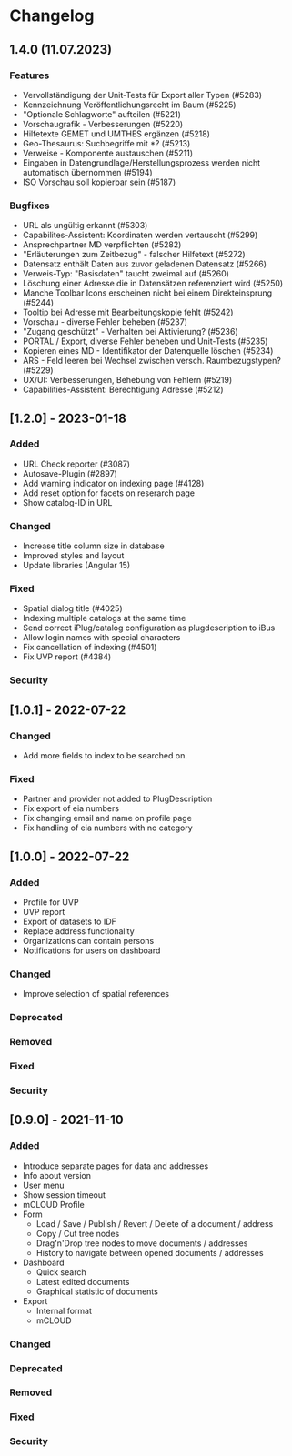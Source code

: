 # Changelog

## 1.4.0 (11.07.2023)

### Features

- Vervollständigung der Unit-Tests für Export aller Typen (#5283)
- Kennzeichnung Veröffentlichungsrecht im Baum (#5225)
- "Optionale Schlagworte" aufteilen (#5221)
- Vorschaugrafik - Verbesserungen (#5220)
- Hilfetexte GEMET und UMTHES ergänzen (#5218)
- Geo-Thesaurus: Suchbegriffe mit \*? (#5213)
- Verweise - Komponente austauschen (#5211)
- Eingaben in Datengrundlage/Herstellungsprozess werden nicht automatisch übernommen (#5194)
- ISO Vorschau soll kopierbar sein (#5187)

### Bugfixes

- URL als ungültig erkannt (#5303)
- Capabilites-Assistent: Koordinaten werden vertauscht (#5299)
- Ansprechpartner MD verpflichten (#5282)
- "Erläuterungen zum Zeitbezug" - falscher Hilfetext (#5272)
- Datensatz enthält Daten aus zuvor geladenen Datensatz (#5266)
- Verweis-Typ: "Basisdaten" taucht zweimal auf (#5260)
- Löschung einer Adresse die in Datensätzen referenziert wird (#5250)
- Manche Toolbar Icons erscheinen nicht bei einem Direkteinsprung (#5244)
- Tooltip bei Adresse mit Bearbeitungskopie fehlt (#5242)
- Vorschau - diverse Fehler beheben (#5237)
- "Zugang geschützt" - Verhalten bei Aktivierung? (#5236)
- PORTAL / Export, diverse Fehler beheben und Unit-Tests (#5235)
- Kopieren eines MD - Identifikator der Datenquelle löschen (#5234)
- ARS - Feld leeren bei Wechsel zwischen versch. Raumbezugstypen? (#5229)
- UX/UI: Verbesserungen, Behebung von Fehlern (#5219)
- Capabilities-Assistent: Berechtigung Adresse (#5212)

## [1.2.0] - 2023-01-18

### Added

- URL Check reporter (#3087)
- Autosave-Plugin (#2897)
- Add warning indicator on indexing page (#4128)
- Add reset option for facets on reserarch page
- Show catalog-ID in URL

### Changed

- Increase title column size in database
- Improved styles and layout
- Update libraries (Angular 15)

### Fixed

- Spatial dialog title (#4025)
- Indexing multiple catalogs at the same time
- Send correct iPlug/catalog configuration as plugdescription to iBus
- Allow login names with special characters
- Fix cancellation of indexing (#4501)
- Fix UVP report (#4384)

### Security

## [1.0.1] - 2022-07-22

### Changed

- Add more fields to index to be searched on.

### Fixed

- Partner and provider not added to PlugDescription
- Fix export of eia numbers
- Fix changing email and name on profile page
- Fix handling of eia numbers with no category

## [1.0.0] - 2022-07-22

### Added

- Profile for UVP
- UVP report
- Export of datasets to IDF
- Replace address functionality
- Organizations can contain persons
- Notifications for users on dashboard

### Changed

- Improve selection of spatial references

### Deprecated

### Removed

### Fixed

### Security

## [0.9.0] - 2021-11-10

### Added

- Introduce separate pages for data and addresses
- Info about version
- User menu
- Show session timeout
- mCLOUD Profile
- Form
  - Load / Save / Publish / Revert / Delete of a document / address
  - Copy / Cut tree nodes
  - Drag'n'Drop tree nodes to move documents / addresses
  - History to navigate between opened documents / addresses
- Dashboard
  - Quick search
  - Latest edited documents
  - Graphical statistic of documents
- Export
  - Internal format
  - mCLOUD

### Changed

### Deprecated

### Removed

### Fixed

### Security

